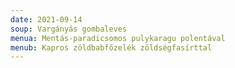 ```yaml
---
date: 2021-09-14
soup: Vargányás gombaleves
menua: Mentás-paradicsomos pulykaragu polentával
menub: Kapros zöldbabfőzelék zöldségfasírttal
---
```

